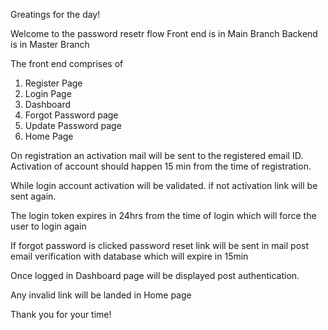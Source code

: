 Greatings for the day!

Welcome to the password resetr flow Front end is in Main Branch Backend is in Master Branch

The front end comprises of 
1. Register Page
2. Login Page
3. Dashboard
4. Forgot Password page
5. Update Password page
6. Home Page

On registration an activation mail will be sent to the registered email ID. 
Activation of account should happen 15 min from the time of registration.

While login account activation will be validated. if not activation link will be sent again.

The login token expires in 24hrs from the time of login which will force the user to login again

If forgot password is clicked password reset link will be sent in mail post email verification with database which will expire in 15min

Once logged in  Dashboard page will be displayed post authentication.

Any invalid link will be landed in Home page

Thank you for your time!